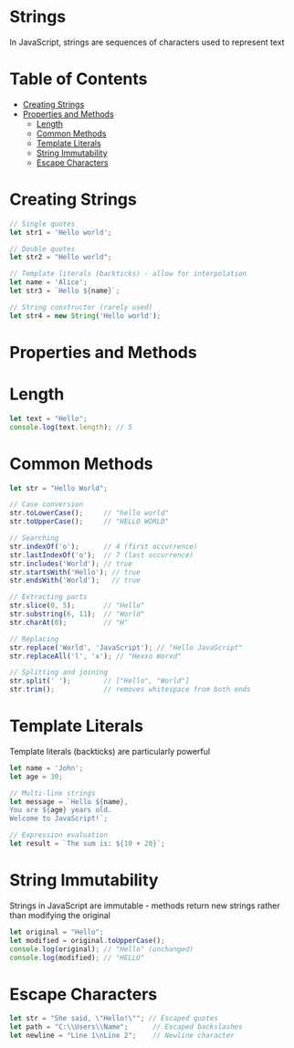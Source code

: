 # Strings

In JavaScript, strings are sequences of characters used to represent text

# Table of Contents

- [Creating Strings](#creating-strings)
- [Properties and Methods](#properties-and-methods)
    - [Length](#length)
    - [Common Methods](#common-methods)
    - [Template Literals](#template-literals)
    - [String Immutability](#string-immutability)
    - [Escape Characters](#escape-characters)

# Creating Strings

```js
// Single quotes
let str1 = 'Hello world';

// Double quotes
let str2 = "Hello world";

// Template literals (backticks) - allow for interpolation
let name = 'Alice';
let str3 = `Hello ${name}`;

// String constructor (rarely used)
let str4 = new String('Hello world');
```

# Properties and Methods

# Length

```js
let text = "Hello";
console.log(text.length); // 5
```

# Common Methods

```js
let str = "Hello World";

// Case conversion
str.toLowerCase();     // "hello world"
str.toUpperCase();     // "HELLO WORLD"

// Searching
str.indexOf('o');      // 4 (first occurrence)
str.lastIndexOf('o');  // 7 (last occurrence)
str.includes('World'); // true
str.startsWith('Hello'); // true
str.endsWith('World');   // true

// Extracting parts
str.slice(0, 5);       // "Hello"
str.substring(6, 11);  // "World"
str.charAt(0);         // "H"

// Replacing
str.replace('World', 'JavaScript'); // "Hello JavaScript"
str.replaceAll('l', 'x'); // "Hexxo Worxd"

// Splitting and joining
str.split(' ');        // ["Hello", "World"]
str.trim();            // removes whitespace from both ends
```

# Template Literals

Template literals (backticks) are particularly powerful

```js
let name = 'John';
let age = 30;

// Multi-line strings
let message = `Hello ${name},
You are ${age} years old.
Welcome to JavaScript!`;

// Expression evaluation
let result = `The sum is: ${10 + 20}`;
```

# String Immutability

Strings in JavaScript are immutable - methods return new strings rather than modifying the original

```js
let original = "Hello";
let modified = original.toUpperCase();
console.log(original); // "Hello" (unchanged)
console.log(modified); // "HELLO"
```

# Escape Characters

```js
let str = "She said, \"Hello!\""; // Escaped quotes
let path = "C:\\Users\\Name";      // Escaped backslashes
let newline = "Line 1\nLine 2";    // Newline character
```